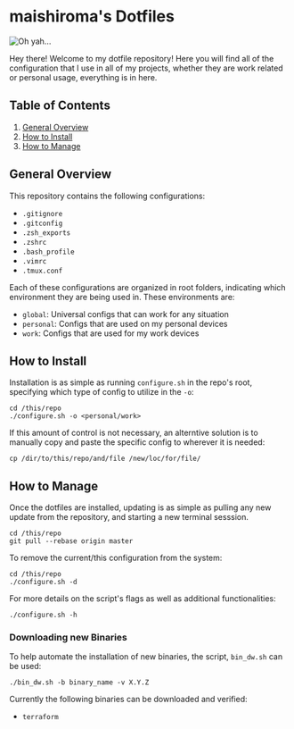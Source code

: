 # maishiroma's Dotfiles
![Oh yah...](https://i1.wp.com/media1.tenor.com/images/a71c94c3aa7ad66a5051f81f48d14dd2/tenor.gif?w=688&ssl=1)

Hey there! Welcome to my dotfile repository! Here you will find all of the configuration that I use in all of my projects, whether they are work related or personal usage, everything is in here.

## Table of Contents
1. [General Overview](#general-overview)
2. [How to Install](#how-to-install)
3. [How to Manage](#how-to-manage)

## General Overview
This repository contains the following configurations:
- `.gitignore`
- `.gitconfig`
- `.zsh_exports`
- `.zshrc`
- `.bash_profile`
- `.vimrc`
- `.tmux.conf`

Each of these configurations are organized in root folders, indicating which environment they are being used in. These environments are:
- `global`: Universal configs that can work for any situation
- `personal`: Configs that are used on my personal devices
- `work`: Configs that are used for my work devices

## How to Install
Installation is as simple as running `configure.sh` in the repo's root, specifying which type of config to utilize in the `-o`:
```
cd /this/repo
./configure.sh -o <personal/work>
```

If this amount of control is not necessary, an alterntive solution is to manually copy and paste the specific config to wherever it is needed:
```
cp /dir/to/this/repo/and/file /new/loc/for/file/
```

## How to Manage
Once the dotfiles are installed, updating is as simple as pulling any new update from the repository, and starting a new terminal sesssion. 
```
cd /this/repo
git pull --rebase origin master
```

To remove the current/this configuration from the system:
```
cd /this/repo
./configure.sh -d
```

For more details on the script's flags as well as additional functionalities:
```
./configure.sh -h
```

### Downloading new Binaries
To help automate the installation of new binaries, the script, `bin_dw.sh` can be used:
```
./bin_dw.sh -b binary_name -v X.Y.Z
```

Currently the following binaries can be downloaded and verified:
- `terraform`